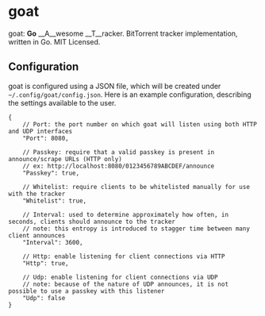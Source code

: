 goat
====

goat: __Go__ __A__wesome __T__racker.  BitTorrent tracker implementation, written in Go.  MIT Licensed.

Configuration
-------------

goat is configured using a JSON file, which will be created under `~/.config/goat/config.json`.  Here is an example
configuration, describing the settings available to the user.

```
{
	// Port: the port number on which goat will listen using both HTTP and UDP interfaces
	"Port": 8080,

	// Passkey: require that a valid passkey is present in announce/scrape URLs (HTTP only)
	// ex: http://localhost:8080/0123456789ABCDEF/announce
	"Passkey": true,

	// Whitelist: require clients to be whitelisted manually for use with the tracker
	"Whitelist": true,

	// Interval: used to determine approximately how often, in seconds, clients should announce to the tracker
	// note: this entropy is introduced to stagger time between many client announces
	"Interval": 3600,

	// Http: enable listening for client connections via HTTP
	"Http": true,

	// Udp: enable listening for client connections via UDP
	// note: because of the nature of UDP announces, it is not possible to use a passkey with this listener
	"Udp": false
}
```
